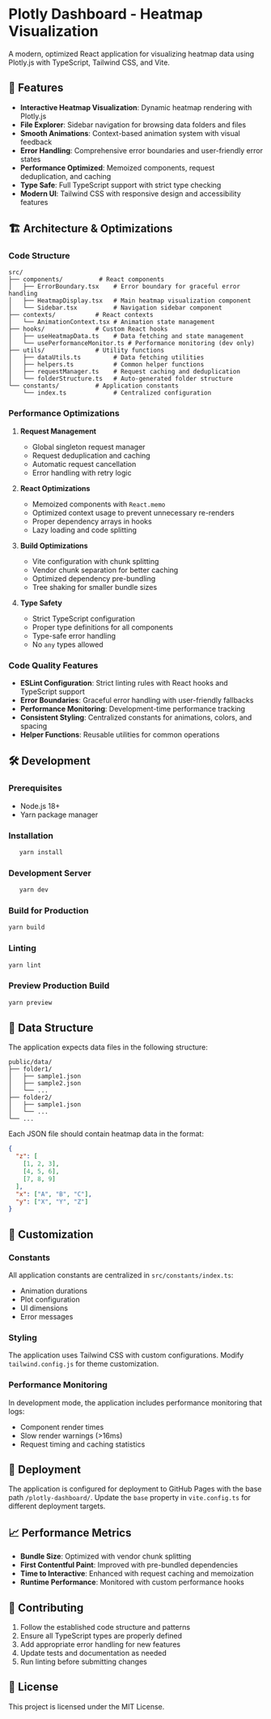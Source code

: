 # Plotly Dashboard - Heatmap Visualization

A modern, optimized React application for visualizing heatmap data using Plotly.js with TypeScript, Tailwind CSS, and Vite.

## 🚀 Features

- **Interactive Heatmap Visualization**: Dynamic heatmap rendering with Plotly.js
- **File Explorer**: Sidebar navigation for browsing data folders and files
- **Smooth Animations**: Context-based animation system with visual feedback
- **Error Handling**: Comprehensive error boundaries and user-friendly error states
- **Performance Optimized**: Memoized components, request deduplication, and caching
- **Type Safe**: Full TypeScript support with strict type checking
- **Modern UI**: Tailwind CSS with responsive design and accessibility features

## 🏗️ Architecture & Optimizations

### Code Structure

```
src/
├── components/          # React components
│   ├── ErrorBoundary.tsx    # Error boundary for graceful error handling
│   ├── HeatmapDisplay.tsx   # Main heatmap visualization component
│   └── Sidebar.tsx          # Navigation sidebar component
├── contexts/           # React contexts
│   └── AnimationContext.tsx # Animation state management
├── hooks/              # Custom React hooks
│   ├── useHeatmapData.ts    # Data fetching and state management
│   └── usePerformanceMonitor.ts # Performance monitoring (dev only)
├── utils/              # Utility functions
│   ├── dataUtils.ts         # Data fetching utilities
│   ├── helpers.ts           # Common helper functions
│   ├── requestManager.ts    # Request caching and deduplication
│   └── folderStructure.ts   # Auto-generated folder structure
└── constants/          # Application constants
    └── index.ts             # Centralized configuration
```

### Performance Optimizations

1. **Request Management**

   - Global singleton request manager
   - Request deduplication and caching
   - Automatic request cancellation
   - Error handling with retry logic

2. **React Optimizations**

   - Memoized components with `React.memo`
   - Optimized context usage to prevent unnecessary re-renders
   - Proper dependency arrays in hooks
   - Lazy loading and code splitting

3. **Build Optimizations**

   - Vite configuration with chunk splitting
   - Vendor chunk separation for better caching
   - Optimized dependency pre-bundling
   - Tree shaking for smaller bundle sizes

4. **Type Safety**
   - Strict TypeScript configuration
   - Proper type definitions for all components
   - Type-safe error handling
   - No `any` types allowed

### Code Quality Features

- **ESLint Configuration**: Strict linting rules with React hooks and TypeScript support
- **Error Boundaries**: Graceful error handling with user-friendly fallbacks
- **Performance Monitoring**: Development-time performance tracking
- **Consistent Styling**: Centralized constants for animations, colors, and spacing
- **Helper Functions**: Reusable utilities for common operations

## 🛠️ Development

### Prerequisites

- Node.js 18+
- Yarn package manager

### Installation

```bash
   yarn install
```

### Development Server

```bash
   yarn dev
```

### Build for Production

```bash
yarn build
```

### Linting

```bash
yarn lint
```

### Preview Production Build

```bash
yarn preview
```

## 📁 Data Structure

The application expects data files in the following structure:

```
public/data/
├── folder1/
│   ├── sample1.json
│   ├── sample2.json
│   └── ...
├── folder2/
│   ├── sample1.json
│   └── ...
└── ...
```

Each JSON file should contain heatmap data in the format:

```json
{
  "z": [
    [1, 2, 3],
    [4, 5, 6],
    [7, 8, 9]
  ],
  "x": ["A", "B", "C"],
  "y": ["X", "Y", "Z"]
}
```

## 🎨 Customization

### Constants

All application constants are centralized in `src/constants/index.ts`:

- Animation durations
- Plot configuration
- UI dimensions
- Error messages

### Styling

The application uses Tailwind CSS with custom configurations. Modify `tailwind.config.js` for theme customization.

### Performance Monitoring

In development mode, the application includes performance monitoring that logs:

- Component render times
- Slow render warnings (>16ms)
- Request timing and caching statistics

## 🚀 Deployment

The application is configured for deployment to GitHub Pages with the base path `/plotly-dashboard/`. Update the `base` property in `vite.config.ts` for different deployment targets.

## 📈 Performance Metrics

- **Bundle Size**: Optimized with vendor chunk splitting
- **First Contentful Paint**: Improved with pre-bundled dependencies
- **Time to Interactive**: Enhanced with request caching and memoization
- **Runtime Performance**: Monitored with custom performance hooks

## 🤝 Contributing

1. Follow the established code structure and patterns
2. Ensure all TypeScript types are properly defined
3. Add appropriate error handling for new features
4. Update tests and documentation as needed
5. Run linting before submitting changes

## 📄 License

This project is licensed under the MIT License.
